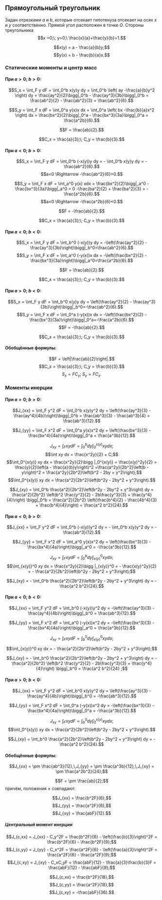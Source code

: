 ## Прямоугольный треугольник

Задан отрезками $a$ и $b$, которые отсекает гипотенуза отсекает на осях $x$ и $y$ соответственно. Прямой угол расположен в точке $O$.
Стороны треугольника
$$x =0;\; y=0;\ \frac{x}{a}+\frac{y}{b}=1.$$

$$x(y) = a - \frac{a}{b}y;$$
$$y(x) = b - \frac{b}{a}x.$$


### Статические моменты и центр масс

#### При $a>0;\;b>0$:

$$S_x = \int_F y dF = \int_0^b x(y)y dy = \int_0^b \left( ay -\frac{a}{b}y^2 \right) dy = \frac{ay^2}{2}\bigg|_0^b - \frac{ay^3}{3b}\bigg|_0^b
 = \frac{ab^2}{2} - \frac{ab^2}{3} 
 = \frac{ab^2}{6}.$$

$$S_y = \int_F x dF = \int_0^a y(x)x dx = \int_0^a \left( bx -\frac{b}{a}x^2 \right) dx = \frac{bx^2}{2}\bigg|_0^a - \frac{bx^3}{3a}\bigg|_0^a = \frac{a^2b}{6}.$$

$$F = \frac{ab}{2}.$$

$$C_x = \frac{a}{3};\; C_y = \frac{b}{3}.$$

#### При $a<0;\;b>0$:

$$S_x = \int_F y dF = \int_0^b (-x(y))y dy = - \int_0^b x(y)y dy = -\frac{ab^2}{6}.$$
$$a<0 \Rightarrow -\frac{ab^2}{6}>0.$$

$$S_y = \int_F x dF = \int_a^0 y(x) xdx = \frac{bx^2}{2}\bigg|_a^0 - \frac{bx^3}{3a}\bigg|_a^0 = 0 -\frac{ba^2}{2} + \frac{ba^2}{3} = -\frac{a^2b}{6}.$$
$$a<0 \Rightarrow -\frac{a^2b}{6}<0.$$

$$F = -\frac{ab}{2}.$$

$$C_x = \frac{a}{3};\; C_y = \frac{b}{3}.$$


#### При $a<0;\;b<0$:
$$S_x = \int_F y dF = \int_b^0 (-x(y))y dy = -\left(\frac{ay^2}{2} - \frac{ay^3}{3b}\right)\bigg|_b^0=\frac{ab^2}{6}.$$
$$S_y = \int_F x dF = \int_a^0 (-y(x))x dx = -\left(\frac{bx^2}{2} - \frac{bx^3}{3a}\right)\bigg|_a^0=\frac{a^2b}{6}.$$

$$F = \frac{ab}{2}.$$

$$C_x = \frac{a}{3};\; C_y = \frac{b}{3}.$$

#### При $a>0;\;b<0$:
$$S_x = \int_F y dF = \int_b^0 x(y)y dy = \left(\frac{ay^2}{2} - \frac{ay^3}{3b}\right)\bigg|_b^0=-\frac{ab^2}{6}.$$
$$S_y = \int_F x dF = \int_0^a (-y(x))x dx = -\left(\frac{bx^2}{2} - \frac{bx^3}{3a}\right)\bigg|_0^a=-\frac{a^2b}{6}.$$
$$F = -\frac{ab}{2}.$$

$$C_x = \frac{a}{3};\; C_y = \frac{b}{3}.$$

#### Обобщённые формулы:

$$F = \left|\frac{ab}{2}\right|.$$
$$C_x = \frac{a}{3};\; C_y = \frac{b}{3}.$$
$$S_x = FC_y;\;S_y = FC_x.$$

### Моменты инерции

#### При $a>0;\;b>0$:

$$J_{xx} = \int_F y^2 dF = 
\int_0^b x(y)y^2 dy = 
\left(\frac{ay^3}{3} - \frac{ay^4}{4b}\right)\bigg|_0^b = \frac{ab^3}{3} - \frac{ab^3}{4} = \frac{ab^3}{12}.$$

$$J_{yy} = \int_F x^2 dF = 
\int_0^a y(x)x^2 dy = 
\left(\frac{bx^3}{3} - \frac{bx^4}{4a}\right)\bigg|_0^a = \frac{a^3b}{12}.$$

$$J_{xy} = \int_F xy dF = \int_0^b dy \int_0^{x(y)} xy dx;$$
$$\int xy dx = \frac{x^2y}{2} + C;$$
$$\int_0^{x(y)} xy dx = \frac{x^2y}{2}\bigg |_0^{x(y)} = \frac{x(y)^2y}{2} = \frac{y}{2}\left(a - \frac{a}{b}y\right)^2
=\frac{a^2y}{2b^2}\left(b - y\right)^2 = \frac{a^2y}{2b^2}\left(b^2 - 2by + y^2\right);$$
$$\int_0^{x(y)} xy dx = \frac{a^2}{2b^2}\left(b^2y - 2by^2 + y^3\right).$$

$$J_{xy} = \int_0^b \frac{a^2}{2b^2}\left(b^2y - 2by^2 + y^3\right) dy
= \frac{a^2}{2b^2} \left(b^2 \frac{y^2}{2} - 2b\frac{y^3}{3} + \frac{y^4}{4}\right) \bigg|_0^b 
= \frac{a^2}{2b^2} \left(\frac{b^4}{2} - \frac{4b^4}{3} + \frac{b^4}{4}\right) = \frac{a^2 b^2}{24}.$$

#### При $a<0;\;b>0$:

$$J_{xx} = 
\int_F y^2 dF = \int_0^b (-x(y))y^2 dy = - \int_0^b x(y)y^2 dy = -\frac{ab^3}{12}.$$

$$J_{yy} = \int_F x^2 dF = 
\int_a^0 y(x)x^2 dy = 
\left(\frac{bx^3}{3} - \frac{bx^4}{4a}\right)\bigg|_a^0 = -\frac{a^3b}{12}.$$

$$J_{xy} = \int_F xy dF = \int_0^b dy \int_{x(y)}^0 xy dx;$$
$$\int_{x(y)}^0 xy dx = \frac{x^2y}{2}\bigg |_{x(y)}^0 = - \frac{x(y)^2y}{2} = - \frac{a^2}{2b^2}\left(b^2y - 2by^2 + y^3\right);$$

$$J_{xy} = - \int_0^b \frac{a^2}{2b^2}\left(b^2y - 2by^2 + y^3\right) dy = -\frac{a^2 b^2}{24}.$$


#### При $a<0;\; b<0$:
$$J_{xx} = 
\int_F y^2 dF = \int_b^0 (-x(y))y^2 dy = 
-\left(\frac{ay^3}{3} - \frac{ay^4}{4b}\right)\bigg|_b^0 = \frac{ab^3}{12}.$$

$$J_{yy} = \int_F x^2 dF = 
\int_a^0 (-y(x))x^2 dy = 
-\left(\frac{bx^3}{3} - \frac{bx^4}{4a}\right)\bigg|_a^0 = \frac{a^3b}{12}.$$

$$J_{xy} =  \int_F xy dF = \int_b^0 dy \int_{x(y)}^0 xy dx;$$

$$\int_{x(y)}^0 xy dx = - \frac{a^2}{2b^2}\left(b^2y - 2by^2 + y^3\right);$$

$$J_{xy} =  - \int_b^0 \frac{a^2}{2b^2}\left(b^2y - 2by^2 + y^3\right) dy
= -\frac{a^2}{2b^2} \left(b^2 \frac{y^2}{2} - 2b\frac{y^3}{3} + \frac{y^4}{4}\right) \bigg|_b^0 
= \frac{a^2 b^2}{24}
;$$

#### При $a>0;\; b<0$:
$$J_{xx} = 
\int_F y^2 dF = \int_b^0 x(y)y^2 dy = 
\left(\frac{ay^3}{3} - \frac{ay^4}{4b}\right)\bigg|_b^0 = -\frac{ab^3}{12}.$$

$$J_{yy} = \int_F x^2 dF = 
\int_0^a (-y(x))x^2 dy = 
-\left(\frac{bx^3}{3} - \frac{bx^4}{4a}\right)\bigg|_0^a = -\frac{a^3b}{12}.$$

$$J_{xy} =  \int_F xy dF = \int_b^0 dy \int_0^{x(y)} xy dx;$$
$$\int_0^{x(y)} xy dx = \frac{a^2}{2b^2}\left(b^2y - 2by^2 + y^3\right).$$

$$J_{xy} =  \int_b^0 \frac{a^2}{2b^2}\left(b^2y - 2by^2 + y^3\right) dy
= -\frac{a^2 b^2}{24}.$$

#### Обобщённые формулы:

$$J_{xx} = \pm \frac{ab^3}{12},\,J_{yy} = \pm \frac{a^3b}{12},\,J_{xy} = \pm \frac{a^2b^2}{24};$$

$$F = \pm \frac{ab}{2};$$
причём, положения $\pm$ совпадают.

$$J_{xx} = \frac{b^2F}{6},$$
$$J_{yy} = \frac{a^2F}{6},$$
$$J_{xy} = \frac{abF}{12}.$$

##### Центральный момент инерции

$$J_{c,xx} = J_{xx} - C_y^2F  = \frac{b^2F}{6} - \left(\frac{b}{3}\right)^2F
= \frac{b^2F}{6} - \frac{b^2F}{9};$$
$$J_{c,yy} = J_{yy} - C_x^2F  = \frac{a^2F}{6} - \left(\frac{a}{3}\right)^2F
= \frac{a^2F}{6} - \frac{a^2F}{9};$$
$$J_{c,xy} = J_{xy} - C_xC_yF = \frac{abF}{12} - \frac{a}{3}\frac{b}{3}F
= \frac{abF}{12} - \frac{abF}{9};$$

$$J_{c,xx} = \frac{b^2F}{18},$$
$$J_{c,yy} = \frac{a^2F}{18},$$
$$J_{c,xy} = -\frac{abF}{36}.$$